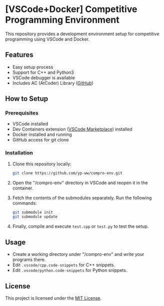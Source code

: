 # [VSCode+Docker] Competitive Programming Environment

This repository provides a development environment setup for competitive programming using VSCode and Docker.

## Features

- Easy setup process
- Support for C++ and Python3
- VSCode debugger is available
- Includes AC (AtCoder) Library ([GitHub](https://github.com/atcoder/ac-library))

## How to Setup

### Prerequisites

- VSCode installed
- Dev Containers extension ([VSCode Marketplace](https://marketplace.visualstudio.com/items?itemName=ms-vscode-remote.remote-containers)) installed
- Docker installed and running
- GitHub access for git clone

### Installation

1. Clone this repository locally:

    ```bash
    git clone https://github.com/yp-ww/compro-env.git
    ```

2. Open the "/compro-env" directory in VSCode and reopen it in the container.

3. Fetch the contents of the submodules separately. Run the following commands:

    ```bash
    git submodule init
    git submodule update
    ```

4. Finally, compile and execute `test.cpp` or `test.py` to test the setup.

## Usage

- Create a working directory under "/compro-env" and write your programs there.
- Edit `.vscode/cpp.code-snippets` for C++ snippets.
- Edit `.vscode/python.code-snippets` for Python snippets.

## License

This project is licensed under the [MIT License](LICENSE).
